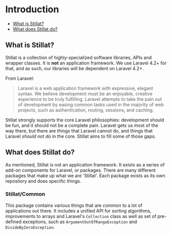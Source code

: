 # Introduction

- [What is Stillat?](#what)
- [What does Stillat do?](#what-it-includes)

<a name="what"></a>
## What is Stillat?

Stillat is a collection of highly-specialized software libraries, APIs and wrapper classes. It is **not** an application framework. We use Laravel 4.2+ for that, and as such, our libraries will be dependent on Laravel 4.2+.

From Laravel:

> Laravel is a web application framework with expressive, elegant syntax. We believe development must be an enjoyable, creative experience to be truly fulfilling. Laravel attempts to take the pain out of development by easing common tasks used in the majority of web projects, such as authentication, routing, sessions, and caching.

Stillat strongly supports the core Laravel philosophies: development should be fun, and it should not be a complete pain. Laravel gets us most of the way there, but there are things that Laravel cannot do, and things that Laravel *should not do* in the core. Stillat aims to fill some of those gaps.

<a name="what-it-includes"></a>
## What does Stillat do?

As mentioned, Stillat is not an application framework. It exists as a series of add-on components for Laravel, or packages. There are many different packages that make up what we are 'Stillat'. Each package exists as its own repository and does specific things.

### Stillat/Common

This package contains various things that are *common* to a lot of applications out there. It includes a unified API for sorting algorithms, improvements to arrays and Laravel's `Collection` class as well as set of pre-defined exceptions, such as `ArgumentOutOfRangeException` and `DivideByZeroException`.